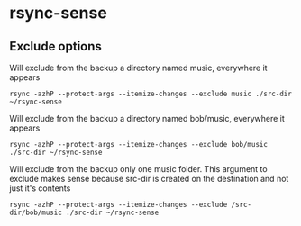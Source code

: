 # rsync-sense

## Exclude options

Will exclude from the backup a directory named music, everywhere it appears
````
rsync -azhP --protect-args --itemize-changes --exclude music ./src-dir ~/rsync-sense
````

Will exclude from the backup a directory named bob/music, everywhere it appears
````
rsync -azhP --protect-args --itemize-changes --exclude bob/music ./src-dir ~/rsync-sense
````

Will exclude from the backup only one music folder. This argument to exclude makes sense because src-dir is created on the destination and not just it's contents
````
rsync -azhP --protect-args --itemize-changes --exclude /src-dir/bob/music ./src-dir ~/rsync-sense
````